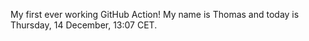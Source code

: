 My first ever working GitHub Action!
My name is Thomas and today is Thursday, 14 December, 13:07 CET. 
